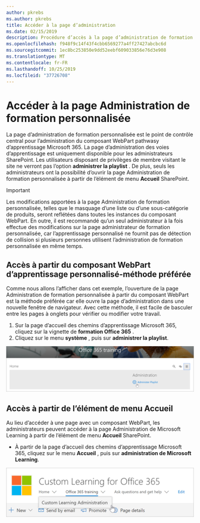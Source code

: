```yaml
---
author: pkrebs
ms.author: pkrebs
title: Accéder à la page d’administration
ms.date: 02/15/2019
description: Procédure d’accès à la page d’administration de formation personnalisée à partir du composant WebPart ou du menu
ms.openlocfilehash: f948f9c14f43f4cbb6569277a4ff27427abcbc6d
ms.sourcegitcommit: 1ec8bc253850e9dd52eebf609033856e76d3e908
ms.translationtype: MT
ms.contentlocale: fr-FR
ms.lasthandoff: 10/25/2019
ms.locfileid: "37726708"
---
```

# <a name="access-the-custom-learning-administration-page"></a>Accéder à la page Administration de formation personnalisée

La page d’administration de formation personnalisée est le point de contrôle central pour l’administration du composant WebPart pathwasy d’apprentissage Microsoft 365. La page d’administration des voies d’apprentissage est uniquement disponible pour les administrateurs SharePoint. Les utilisateurs disposant de privilèges de membre visitant le site ne verront pas l’option **administrer la playlist** . De plus, seuls les administrateurs ont la possibilité d’ouvrir la page Administration de formation personnalisée à partir de l’élément de menu **Accueil** SharePoint.  

> [!IMPORTANT]
> Les modifications apportées à la page Administration de formation personnalisée, telles que le masquage d’une liste ou d’une sous-catégorie de produits, seront reflétées dans toutes les instances du composant WebPart. En outre, il est recommandé qu’un seul administrateur à la fois effectue des modifications sur la page administrateur de formation personnalisée, car l’apprentissage personnalisé ne fournit pas de détection de collision si plusieurs personnes utilisent l’administration de formation personnalisée en même temps.  

## <a name="access-from-the-custom-learning-web-part---preferred-method"></a>Accès à partir du composant WebPart d’apprentissage personnalisé-méthode préférée
Comme nous allons l’afficher dans cet exemple, l’ouverture de la page Administration de formation personnalisée à partir du composant WebPart est la méthode préférée car elle ouvre la page d’administration dans une nouvelle fenêtre de navigateur. Avec cette méthode, il est facile de basculer entre les pages à onglets pour vérifier ou modifier votre travail.  

1. Sur la page d’accueil des chemins d’apprentissage Microsoft 365, cliquez sur la vignette de **formation Office 365** .
2. Cliquez sur le menu **système** , puis sur **administrer la playlist**. 

![CG-adminaccbtn. png](media/cg-adminaccbtn.png)

## <a name="access-from-the-home-menu-item"></a>Accès à partir de l’élément de menu Accueil
Au lieu d’accéder à une page avec un composant WebPart, les administrateurs peuvent accéder à la page Administration de Microsoft Learning à partir de l’élément de menu **Accueil** SharePoint. 

- À partir de la page d’accueil des chemins d’apprentissage Microsoft 365, cliquez sur le menu **Accueil** , puis sur **administration de Microsoft Learning**.

![CG-adminaccmenu. png](media/cg-adminaccmenu.png)